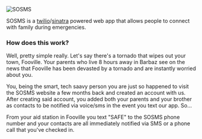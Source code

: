 ![SOSMS](http://i.imgur.com/2m9At.png)

SOSMS is a [twilio](http://www.twilio.com/)/[sinatra](http://www.sinatrarb.com/) powered web app that allows people to connect with family during emergencies.

### How does this work? ###

Well, pretty simple really. Let's say there's a tornado that wipes out
your town, Fooville. Your parents who live 8 hours away in Barbaz see on
the news that Fooville has been devasted by a tornado and are instantly
worried about you.

You, being the smart, tech saavy person you are just so happened to
visit the SOSMS website a few months back and created an account with
us. After creating said account, you added both your parents and your
brother as contacts to be notified via voice/sms in the event you text
our app. So...

From your aid station in Fooville you text "SAFE" to the SOSMS phone
number and your contacts are all immediately notified via SMS or a phone call
that you've checked in.
